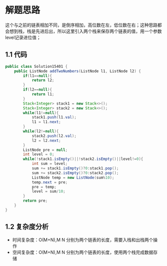 # 解题思路

这个与之前的链表相加不同，是倒序相加，高位数在左，低位数在右；这种思路都会想到栈，栈是先进后出，所以这里引入两个栈来保存两个链表的值，用一个参数level记录进位值；



## 1.1 代码

```java
public class Solution15401 {
    public ListNode addTwoNumbers(ListNode l1, ListNode l2) {
        if(l1==null){
            return l2;
        }
        if(l2==null){
            return l1;
        }
        Stack<Integer> stack1 = new Stack<>();
        Stack<Integer> stack2 = new Stack<>();
        while(l1!=null){
            stack1.push(l1.val);
            l1 = l1.next;
        }
        while(l2!=null){
            stack2.push(l2.val);
            l2 = l2.next;
        }
        ListNode pre = null;
        int level = 0;
        while(!stack1.isEmpty()||!stack2.isEmpty()||level!=0){
            int sum = level;
            sum += stack1.isEmpty()?0:stack1.pop();
            sum += stack2.isEmpty()?0:stack2.pop();
            ListNode temp = new ListNode(sum%10);
            temp.next = pre;
            pre = temp;
            level = sum/10;
        }
        return pre;
    }
}
```

## 1.2 复杂度分析

* 时间复杂度：O(M+N),M N 分别为两个链表的长度，需要入栈和出栈两个操作
* 空间复杂度：O(M+N),M N 分别为两个链表的长度，使用两个栈完成数据存储